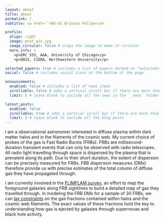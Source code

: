 ```yaml
---
layout: about
title: about
permalink: /
subtitle: <a href=''>NU-UC Brinson Fellow</a>

profile:
  align: right
  image: prof_pic.jpg
  image_circular: false # crops the image to make it circular
  more_info: >
    <p>ERC 553, A&A, University of Chicago</p>
    <p>8023, CIERA, Northwestern University</p>

selected_papers: true # includes a list of papers marked as "selected={true}"
social: false # includes social icons at the bottom of the page

announcements:
  enabled: false # includes a list of news items
  scrollable: false # adds a vertical scroll bar if there are more than 3 news items
  limit: 5 # leave blank to include all the news in the `_news` folder

latest_posts:
  enabled: false
  scrollable: true # adds a vertical scroll bar if there are more than 3 new posts items
  limit: 3 # leave blank to include all the blog posts
---
```


I am a observational astronomer interested in diffuse plasma within dark matter halos and in the filaments of the cosmic web. My current choice of probes of the gas is Fast Radio Bursts (FRBs). FRBs are millisecond-duration transient events that can only be observed with radio telescopes. All radio light travelling through space is dispersed by the plasma that is prevalent along its path. Due to their short duration, the extent of dispersion can be precisely measured for FRBs. FRB dispersion measures (DMs) therefore provide us with precise estimates of the total column of diffuse gas they have propagated through.

I am currently involved in the [FLIMFLAM survey](https://ui.adsabs.harvard.edu/abs/2022ApJ...928....9L/abstract), an effort to map the foreground galaxies along FRB sightlines to build a detailed map of gas they travelled through. In modeling the FRB DMs for a sample of 30 FRBs, we can [lay constraints](https://ui.adsabs.harvard.edu/abs/2024ApJ...973..151K/abstract) on the gas fractions contained within halos and the cosmic web filaments. The exact values of these fractions hold the key to understanding how gas is ejected by galaxies through supernovae and black hole activity.
<!-- Write your biography here. Tell the world about yourself. Link to your favorite [subreddit](http://reddit.com). You can put a picture in, too. The code is already in, just name your picture `prof_pic.jpg` and put it in the `img/` folder.

Put your address / P.O. box / other info right below your picture. You can also disable any of these elements by editing `profile` property of the YAML header of your `_pages/about.md`. Edit `_bibliography/papers.bib` and Jekyll will render your [publications page](/al-folio/publications/) automatically.

Link to your social media connections, too. This theme is set up to use [Font Awesome icons](https://fontawesome.com/) and [Academicons](https://jpswalsh.github.io/academicons/), like the ones below. Add your Facebook, Twitter, LinkedIn, Google Scholar, or just disable all of them. -->
